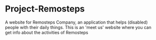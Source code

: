 # Project-Remosteps
A website for Remosteps Company, an application that helps (disabled) people with their daily things. This is an 'meet us' website where you can get info about the activities of Remosteps 
